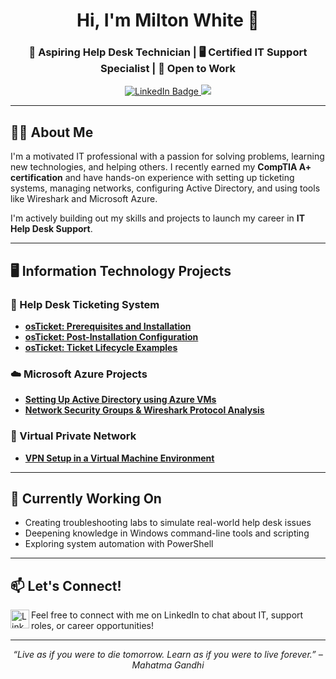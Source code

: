 <h1 align="center">Hi, I'm Milton White 👋</h1>
<h3 align="center">📡 Aspiring Help Desk Technician | 🖥️ Certified IT Support Specialist | 🤝 Open to Work</h3>

<p align="center">
  <a href="https://www.linkedin.com/in/milton-c-white-a653a6192/">
    <img src="https://img.shields.io/badge/LinkedIn-Milton%20White-blue?style=flat&logo=linkedin" alt="LinkedIn Badge" />
  </a>
  <a href="https://www.credly.com/badges/178cfedd-b722-44bc-be04-9975d23d0171/linked_in_profile">
  <img src="https://img.shields.io/badge/Certification-CompTIA%20A%2B-blueviolet?style=flat&logo=google">
  </a>
</p>

---

## 👨‍💻 About Me

I'm a motivated IT professional with a passion for solving problems, learning new technologies, and helping others. I recently earned my **CompTIA A+ certification** and have hands-on experience with setting up ticketing systems, managing networks, configuring Active Directory, and using tools like Wireshark and Microsoft Azure.

I'm actively building out my skills and projects to launch my career in **IT Help Desk Support**.

---

## 🖥️ Information Technology Projects

### 🎫 Help Desk Ticketing System
- **[osTicket: Prerequisites and Installation](https://github.com/MiltonCWhite/osticket-prereqs)**  
- **[osTicket: Post-Installation Configuration](https://github.com/MiltonCWhite/post-install-config)**  
- **[osTicket: Ticket Lifecycle Examples](https://github.com/MiltonCWhite/ticket-lifecycle)**  

### ☁️ Microsoft Azure Projects
- **[Setting Up Active Directory using Azure VMs](https://github.com/MiltonCWhite/Configure-ad)**  
- **[Network Security Groups & Wireshark Protocol Analysis](https://github.com/MiltonCWhite/azure-network-protocols)**  

### 🔐 Virtual Private Network
- **[VPN Setup in a Virtual Machine Environment](https://github.com/MiltonCWhite/Setting-UP-A-VPN)**  

---

## 🚀 Currently Working On

- Creating troubleshooting labs to simulate real-world help desk issues
- Deepening knowledge in Windows command-line tools and scripting
- Exploring system automation with PowerShell

  
---

## 📫 Let's Connect!

<a href="https://www.linkedin.com/in/milton-c-white-a653a6192/">
  <img align="left" alt="LinkedIn" width="30px" src="https://upload.wikimedia.org/wikipedia/commons/c/ca/LinkedIn_logo_initials.png" />
</a>  
Feel free to connect with me on LinkedIn to chat about IT, support roles, or career opportunities!


---

<p align="center">
  <i>“Live as if you were to die tomorrow. Learn as if you were to live forever.” – Mahatma Gandhi</i>
</p>
